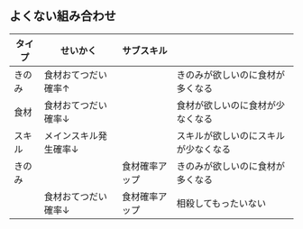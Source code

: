## よくない組み合わせ

| タイプ | せいかく              | サブスキル     |                                      |
| ------ | --------------------- | -------------- | ------------------------------------ |
| きのみ | 食材おてつだい確率↑   |                | きのみが欲しいのに食材が多くなる     |
| 食材   | 食材おてつだい確率↓   |                | 食材が欲しいのに食材が少なくなる     |
| スキル | メインスキル発生確率↓ |                | スキルが欲しいのにスキルが少なくなる |
| きのみ |                       | 食材確率アップ | きのみが欲しいのに食材が多くなる     |
|        | 食材おてつだい確率↓   | 食材確率アップ | 相殺してもったいない                 |
